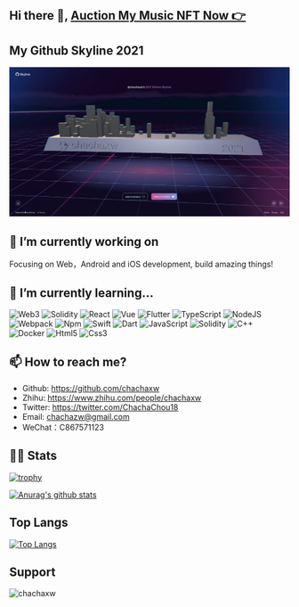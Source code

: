 ## Hi there 👋, [Auction My Music NFT Now 👉](https://www.bakeryswap.org/#/exchange/new-artworks/artworkInfo/16567/1/1)

<!--
**chachaxw/chachaxw** is a ✨ _special_ ✨ repository because its `README.md` (this file) appears on your GitHub profile.

Here are some ideas to get you started:

- 🔭 I’m currently working on ...
- 🌱 I’m currently learning ...
- 👯 I’m looking to collaborate on ...
- 🤔 I’m looking for help with ...
- 💬 Ask me about ...
- 📫 How to reach me: ...
- 😄 Pronouns: ...
- ⚡ Fun fact: ...
-->

## My Github Skyline 2021
![My Github Skyline](My-Github-Skyline.png)

## 👀 I’m currently working on

Focusing on Web，Android and iOS development, build amazing things!

## 🔭 I’m currently learning...

<!-- %23323330 -->
![Web3](https://img.shields.io/badge/web3-%23323330.svg?&style=for-the-badge&logo=web3dotjs&logoColor=%23F16822)
![Solidity](https://img.shields.io/badge/solidity-%23323330.svg?&style=for-the-badge&logo=solidity&logoColor=%23D1AB66)
![React](https://img.shields.io/badge/react-%23323330.svg?&style=for-the-badge&logo=react&logoColor=%2361DAFB)
![Vue](https://img.shields.io/badge/vue-%23323330.svg?&style=for-the-badge&logo=vue.js&logoColor=%234FC08D)
![Flutter](https://img.shields.io/badge/flutter-%23323330.svg?&style=for-the-badge&logo=flutter&logoColor=%2302569B)
![TypeScript](https://img.shields.io/badge/typescript-%23323330.svg?&style=for-the-badge&logo=typescript&logoColor=%23007ACC)
![NodeJS](https://img.shields.io/badge/nodejs-%23323330.svg?&style=for-the-badge&logo=nodedotjs&logoColor=%23339933)
![Webpack](https://img.shields.io/badge/webpack-%23323330.svg?&style=for-the-badge&logo=webpack&logoColor=%238DD6F9)
![Npm](https://img.shields.io/badge/npm-%23323330.svg?&style=for-the-badge&logo=npm&logoColor=%23CB3837)
![Swift](https://img.shields.io/badge/swift-%23323330.svg?&style=for-the-badge&logo=swift&logoColor=%23E3603C)
![Dart](https://img.shields.io/badge/dart-%23323330.svg?&style=for-the-badge&logo=dart&logoColor=%230175C2)
![JavaScript](https://img.shields.io/badge/javascript-%23323330.svg?&style=for-the-badge&logo=javascript&logoColor=%23F7DF1E)
![Solidity](https://img.shields.io/badge/solidity-%23323330.svg?&style=for-the-badge&logo=solidity&logoColor=%23D1AB66)
![C++](https://img.shields.io/badge/c++-%23323330.svg?&style=for-the-badge&logo=cplusplus&logoColor=%23F7DF1E)
![Docker](https://img.shields.io/badge/docker-%23323330.svg?&style=for-the-badge&logo=docker&logoColor=%232496ED)
![Html5](https://img.shields.io/badge/html5-%23323330.svg?&style=for-the-badge&logo=html5&logoColor=%23E34F26)
![Css3](https://img.shields.io/badge/css3-%23323330.svg?&style=for-the-badge&logo=css3&logoColor=%231572B6)

## 📫 How to reach me?

- Github: https://github.com/chachaxw
- Zhihu: https://www.zhihu.com/people/chachaxw
- Twitter: https://twitter.com/ChachaChou18
- Email: chachazw@gmail.com
- WeChat：C867571123

## 💁🏻 Stats

[![trophy](https://github-profile-trophy.vercel.app/?username=chachaxw&column=4&margin-w=16&margin-h=16)](https://github.com/ryo-ma/github-profile-trophy)

[![Anurag's github stats](https://github-readme-stats.vercel.app/api?username=chachaxw&count_private=true&show_icons=true&theme=onedark)](https://github.com/anuraghazra/github-readme-stats)

## Top Langs
[![Top Langs](https://github-readme-stats.vercel.app/api/top-langs/?username=chachaxw&layout=compact)](https://github.com/anuraghazra/github-readme-stats)

## Support

<a href="https://www.buymeacoffee.com/chachaxw" rel="nofollow"><img align="left" height="50" width="210" alt="chachaxw" src="https://cdn.buymeacoffee.com/buttons/v2/default-yellow.png" style="max-width: 100%;"></a>
